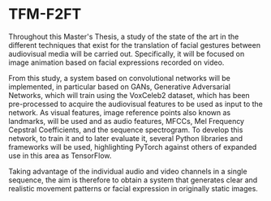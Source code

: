 # TFM-F2FT

Throughout this Master's Thesis, a study of the state of the art in the different techniques that exist for 
the translation of facial gestures between audiovisual media will be carried out. Specifically, it will be 
focused on image animation based on facial expressions recorded on video.

From this study, a system based on convolutional networks will be implemented, in particular based on GANs, 
Generative Adversarial Networks, which will train using the VoxCeleb2 dataset, which has been pre-processed 
to acquire the audiovisual features to be used as input to the network. As visual features, image reference 
points also known as landmarks, will be used and as audio features, MFCCs, Mel Frequency Cepstral Coefficients, 
and the sequence spectrogram. To develop this network, to train it and to later evaluate it, several Python libraries 
and frameworks will be used, highlighting PyTorch against others of expanded use in this area as TensorFlow.

Taking advantage of the individual audio and video channels in a single sequence, the aim is therefore to obtain 
a system that generates clear and realistic movement patterns or facial expression in originally static images.
